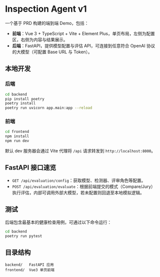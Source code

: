 # Inspection Agent v1

一个基于 PRD 构建的端到端 Demo，包括：

- **前端**：Vue 3 + TypeScript + Vite + Element Plus，单页布局，左侧为配置区，右侧为内容与结果展示。
- **后端**：FastAPI，提供模型配置与评估 API，可连接到任意符合 OpenAI 协议的大模型（可配置 Base URL 与 Token）。

## 本地开发

### 后端

```bash
cd backend
pip install poetry
poetry install
poetry run uvicorn app.main:app --reload
```

### 前端

```bash
cd frontend
npm install
npm run dev
```

默认 dev 服务器会通过 Vite 代理将 `/api` 请求转发到 `http://localhost:8000`。

## FastAPI 接口速览

- `GET /api/evaluation/config`：获取模型、检测器、评审角色等配置。
- `POST /api/evaluation/evaluate`：根据前端提交的模式（Compare/Jury）执行评估，内部可调用外部大模型，若未配置则回退至本地模拟逻辑。

## 测试

后端包含最基本的健康检查用例，可通过以下命令运行：

```bash
cd backend
poetry run pytest
```

## 目录结构

```
backend/   FastAPI 应用
frontend/  Vue3 单页前端
```
